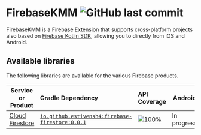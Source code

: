 <h1 align="left">FirebaseKMM <img alt="GitHub last commit" src="https://img.shields.io/github/last-commit/estivensh4/FirebaseKMM?style=flat-square"></h1>

FirebaseKMM is a Firebase Extension that supports cross-platform projects also based on <a href="hhttps://github.com/GitLiveApp/firebase-kotlin-sdk">Firebase Kotlin SDK</a>, allowing you to directly from iOS and Android.

## Available libraries

The following libraries are available for the various Firebase products.

| Service or Product	                                           | Gradle Dependency                                                                                                                      | API Coverage                                                                                                                                                             | Android     | iOS         | Js      |
|---------------------------------------------------------------|:---------------------------------------------------------------------------------------------------------------------------------------|:-------------------------------------------------------------------------------------------------------------------------------------------------------------------------|-------------|-------------|---------|
| [Cloud Firestore](https://firebase.google.com/docs/firestore) | [`io.github.estivensh4:firebase-firestore:0.0.1`](https://search.maven.org/artifact/io.github.estivensh4/firebase-firestore/1.0.0/pom) | [![100%](https://img.shields.io/badge/-0%25-lightgrey?style=flat-square)](/firebase-firestore/src/commonMain/kotlin/com/estiven/firebase_firestore/FirebaseFirestore.kt) | In progress | In progress | Planned |
